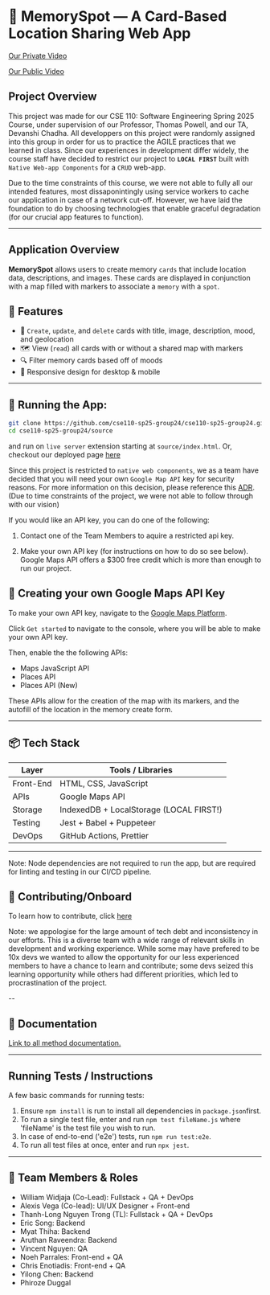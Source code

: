 # 📍 MemorySpot — A Card-Based Location Sharing Web App

[Our Private Video](https://youtu.be/3VD4IaUe6MI)

[Our Public Video](https://youtu.be/K_66NU2Qrik)

## Project Overview

This project was made for our CSE 110: Software Engineering Spring 2025 Course, under supervision of our Professor, Thomas Powell, and our TA, Devanshi Chadha. All developpers on this project were randomly assigned into this group in order for us to practice the AGILE practices that we learned in class. Since our experiences in development differ widely, the course staff have decided to restrict our project to **`LOCAL FIRST`** built with `Native Web-app Components` for a `CRUD` web-app.

Due to the time constraints of this course, we were not able to fully all our intended features, most dissaponintingly using service workers to cache our application in case of a network cut-off. However, we have laid the foundation to do by choosing technologies that enable graceful degradation (for our crucial app features to function).

---

## Application Overview
**MemorySpot** allows users to create memory `cards` that include location data, descriptions, and images. These cards are displayed in conjunction with a map filled with markers to associate a `memory` with a `spot`.

## 🚀 Features

- 📸 `Create`, `update`, and `delete` cards with title, image, description, mood, and geolocation
- 🗺 View (`read`) all cards with or without a shared map with markers
- 🔍 Filter memory cards based off of moods
- 📱 Responsive design for desktop & mobile

---

## 🧪 Running the App:

```bash
git clone https://github.com/cse110-sp25-group24/cse110-sp25-group24.git
cd cse110-sp25-group24/source
```

and run on `live server` extension starting at `source/index.html`. Or, checkout our deployed page [here](https://cse110-sp25-group24.github.io/cse110-sp25-group24/)

Since this project is restricted to `native web components`, we as a team have decided that you will need your own `Google Map API` key for security reasons. For more information on this decision, please reference this [ADR](./specs/adrs/all-decisions/06062025APIKeyADR.md). (Due to time constraints of the project, we were not able to follow through with our vision) 

 If you would like an API key, you can do one of the following: 

1. Contact one of the Team Members to aquire a restricted api key.

2. Make your own API key (for instructions on how to do so see below). Google Maps API offers a $300 free credit which is more than enough to run our project.

## 🔑 Creating your own Google Maps API Key
To make your own API key, navigate to the [Google Maps Platform](https://developers.google.com/maps). 

Click `Get started` to navigate to the console, where you will be able to make your own API key. 

Then, enable the the following APIs:
* Maps JavaScript API
* Places API
* Places API (New)
  
These APIs allow for the creation of the map with its markers, and the autofill of the location in the memory create form.

---

## 📦 Tech Stack

| Layer     | Tools / Libraries                         |
| --------- | ----------------------------------------- |
| Front-End | HTML, CSS, JavaScript                     |
| APIs      | Google Maps API                           |
| Storage   | IndexedDB + LocalStorage (LOCAL FIRST!)   |
| Testing   | Jest + Babel + Puppeteer                  |
| DevOps    | GitHub Actions, Prettier                  |

---

Note: Node dependencies are not required to run the app, but are required for linting and testing in our CI/CD pipeline. 

## 🤝 Contributing/Onboard
To learn how to contribute, click [here](./onboard.md)

Note: we appologise for the large amount of tech debt and inconsistency in our efforts. This is a diverse team with a wide range of relevant skills in development and working experience. While some may have prefered to be 10x devs we wanted to allow the opportunity for our less experienced members to have a chance to learn and contribute; some devs seized this learning opportunity while others had different priorities, which led to procrastination of the project. 

--

## 🧾 Documentation

[Link to all method documentation.](https://cse110-sp25-group24.github.io/cse110-sp25-group24/docs/)

---

## Running Tests / Instructions

A few basic commands for running tests:

1. Ensure `npm install` is run to install all dependencies in `package.json`first.
2. To run a single test file, enter and run `npm test fileName.js` where 'fileName' is the test file you wish to run.
3. In case of end-to-end ('e2e') tests, run `npm run test:e2e`.
4. To run all test files at once, enter and run `npx jest`.

---

## 👥 Team Members & Roles

- William Widjaja (Co-Lead): Fullstack + QA + DevOps
- Alexis Vega (Co-lead): UI/UX Designer + Front-end
- Thanh-Long Nguyen Trong (TL): Fullstack + QA + DevOps
- Eric Song: Backend
- Myat Thiha: Backend
- Aruthan Raveendra: Backend
- Vincent Nguyen: QA
- Noeh Parrales: Front-end + QA
- Chris Enotiadis: Front-end + QA
- Yilong Chen: Backend
- Phiroze Duggal 
